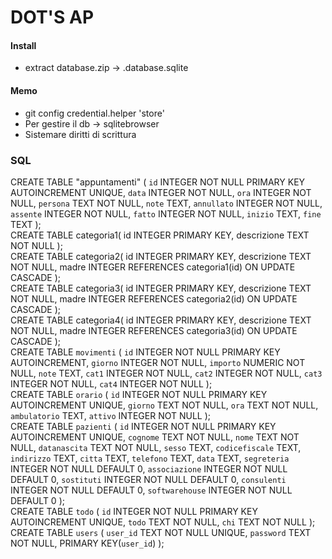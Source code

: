 # DOT'S AP

#### Install
- extract database.zip -> .database.sqlite
  
#### Memo
- git config credential.helper 'store'
- Per gestire il db -> sqlitebrowser
- Sistemare diritti di scrittura

### SQL
CREATE TABLE "appuntamenti" ( `id` INTEGER NOT NULL PRIMARY KEY AUTOINCREMENT UNIQUE, `data` INTEGER NOT NULL, `ora` INTEGER NOT NULL, `persona` TEXT NOT NULL, `note` TEXT, `annullato` INTEGER NOT NULL, `assente` INTEGER NOT NULL, `fatto` INTEGER NOT NULL, `inizio` TEXT, `fine` TEXT );  
CREATE TABLE categoria1( id INTEGER PRIMARY KEY, descrizione TEXT NOT NULL );  
CREATE TABLE categoria2( id INTEGER PRIMARY KEY, descrizione TEXT NOT NULL, madre INTEGER REFERENCES categoria1(id) ON UPDATE CASCADE );  
CREATE TABLE categoria3( id INTEGER PRIMARY KEY, descrizione TEXT NOT NULL, madre INTEGER REFERENCES categoria2(id) ON UPDATE CASCADE );  
CREATE TABLE categoria4( id INTEGER PRIMARY KEY, descrizione TEXT NOT NULL, madre INTEGER REFERENCES categoria3(id) ON UPDATE CASCADE );  
CREATE TABLE `movimenti` ( `id` INTEGER NOT NULL PRIMARY KEY AUTOINCREMENT, `giorno` INTEGER NOT NULL, `importo` NUMERIC NOT NULL, `note` TEXT, `cat1` INTEGER NOT NULL, `cat2` INTEGER NOT NULL, `cat3` INTEGER NOT NULL, `cat4` INTEGER NOT NULL );  
CREATE TABLE `orario` ( `id` INTEGER NOT NULL PRIMARY KEY AUTOINCREMENT UNIQUE, `giorno` TEXT NOT NULL, `ora` TEXT NOT NULL, `ambulatorio` TEXT, `attivo` INTEGER NOT NULL );  
CREATE TABLE `pazienti` ( `id` INTEGER NOT NULL PRIMARY KEY AUTOINCREMENT UNIQUE, `cognome` TEXT NOT NULL, `nome` TEXT NOT NULL, `datanascita` TEXT NOT NULL, `sesso` TEXT, `codicefiscale` TEXT, `indirizzo` TEXT, `citta` TEXT, `telefono` TEXT, `data` TEXT, `segreteria` INTEGER NOT NULL DEFAULT 0, `associazione` INTEGER NOT NULL DEFAULT 0, `sostituti` INTEGER NOT NULL DEFAULT 0, `consulenti` INTEGER NOT NULL DEFAULT 0, `softwarehouse` INTEGER NOT NULL DEFAULT 0 );  
CREATE TABLE `todo` ( `id` INTEGER NOT NULL PRIMARY KEY AUTOINCREMENT UNIQUE, `todo` TEXT NOT NULL, `chi` TEXT NOT NULL );  
CREATE TABLE `users` ( `user_id` TEXT NOT NULL UNIQUE, `password` TEXT NOT NULL, PRIMARY KEY(`user_id`) );  